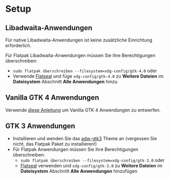# Setup

## Libadwaita-Anwendungen

Für native Libadwaita-Anwendungen ist keine zusätzliche Einrichtung erforderlich.

Für Flatpak Libadwaita-Anwendungen müssen Sie ihre Berechtigungen überschreiben:

- `sudo flatpak überschreiben --filesystem=xdg-config/gtk-4.0` oder
- Verwende [Flatseal](https://github.com/tchx84/Flatseal) und füge `xdg-config/gtk-4.0` zu **Weitere Dateien** im **Dateisystem** Abschnitt **Alle Anwendungen** hinzu

## Vanilla GTK 4 Anwendungen

Verwende [diese Anleitung](https://github.com/lassekongo83/adw-gtk3/blob/main/gtk4.md) um Vanilla GTK 4 Anwendungen zu entwerfen.

## GTK 3 Anwendungen

- Installieren und wenden Sie das [adw-gtk3](https://github.com/lassekongo83/adw-gtk3#readme) Theme an (vergessen Sie nicht, das Flatpak Paket zu installieren!)
- Für Flatpak Anwendungen müssen Sie ihre Berechtigungen überschreiben:
  - `sudo flatpak überschreiben --filesystem=xdg-config/gtk-3.0` oder
  - [Flatseal](https://github.com/tchx84/Flatseal) verwenden und `xdg-config/gtk-3.0` zu **Weitere Dateien** im **Dateisystem** Abschnitt **Alle Anwendungen** hinzufügen
